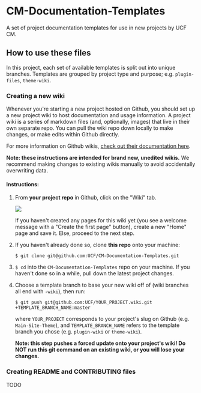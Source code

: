 # CM-Documentation-Templates

A set of project documentation templates for use in new projects by UCF CM.


## How to use these files

In this project, each set of available templates is split out into unique branches.  Templates are grouped by project type and purpose; e.g. `plugin-files`, `theme-wiki`.

### Creating a new wiki

Whenever you're starting a new project hosted on Github, you should set up a new project wiki to host documentation and usage information.  A project wiki is a series of markdown files (and, optionally, images) that live in their own separate repo.  You can pull the wiki repo down locally to make changes, or make edits within Github directly.

For more information on Github wikis, [check out their documentation here](https://help.github.com/articles/about-github-wikis/).

**Note: these instructions are intended for brand new, unedited wikis.**  We recommend making changes to existing wikis manually to avoid accidentally overwriting data.

#### Instructions:

1. From **your project repo** in Github, click on the "Wiki" tab.

    <img src="https://help.github.com/assets/images/help/wiki/wiki_menu_link.png">

    If you haven't created any pages for this wiki yet (you see a welcome message with a "Create the first page" button), create a new "Home" page and save it.  Else, proceed to the next step.

2. If you haven't already done so, clone **this repo** onto your machine:

    `$ git clone git@github.com:UCF/CM-Documentation-Templates.git`

3. `$ cd` into the `CM-Documentation-Templates` repo on your machine.  If you haven't done so in a while, pull down the latest project changes.

4. Choose a template branch to base your new wiki off of (wiki branches all end with `-wiki`), then run:

    `$ git push git@github.com:UCF/YOUR_PROJECT.wiki.git +TEMPLATE_BRANCH_NAME:master`

    where `YOUR_PROJECT` corresponds to your project's slug on Github (e.g. `Main-Site-Theme`), and `TEMPLATE_BRANCH_NAME` refers to the template branch you chose (e.g. `plugin-wiki` or `theme-wiki`).

    **Note: this step pushes a forced update onto your project's wiki!  Do NOT run this git command on an existing wiki, or you will lose your changes.**


### Creating README and CONTRIBUTING files

TODO
